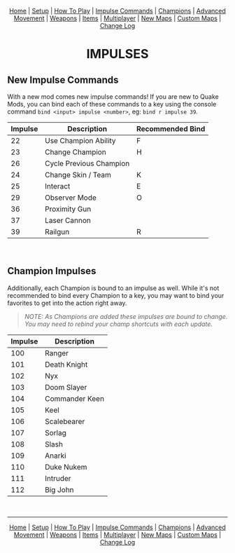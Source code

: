 
[<p align=center>]() [Home](home.md#pure-speed-pure-skill-pure-fps) | [Setup](setup.md) | [How To Play](howtoplay.md) | [Impulse Commands](impulse.md) | [Champions](champions.md) | [Advanced Movement](movement.md) | [Weapons](weapons.md) | [Items](items.md) | [Multiplayer](multiplayer.md) | [New Maps](maps.md) | [Custom Maps](custommaps.md) | [Change Log](changelog.md)


# <p align=center>IMPULSES</p>

## New Impulse Commands

With a new mod comes new impulse commands! If you are new to Quake Mods, you can bind each of these commands to a key using the console command `bind <input> impulse <number>`, eg: `bind r impulse 39`.<br>

| Impulse | Description | Recommended Bind |
| --- | --- | --- |
| 22 | Use Champion Ability | F |
| 23 | Change Champion | H |
| 26 | Cycle Previous Champion | |
| 24 | Change Skin / Team | K |
| 25 | Interact | E |
| 29 | Observer Mode | O |
| 36 | Proximity Gun |  |
| 37 | Laser Cannon |  |
| 39 | Railgun | R |
<br>

## Champion Impulses

Additionally, each Champion is bound to an impulse as well. While it's not recommended to bind every Champion to a key, you may want to bind your favorites to get into the action right away.<br>

> _NOTE: As Champions are added these impulses are bound to change. You may need to rebind your champ shortcuts with each update._

| Impulse | Description |
| --- | --- |
| 100 | Ranger |
| 101 | Death Knight |
| 102 | Nyx |
| 103 | Doom Slayer |
| 104 | Commander Keen |
| 105 | Keel |
| 106 | Scalebearer |
| 107 | Sorlag |
| 108 | Slash |
| 109 | Anarki |
| 110 | Duke Nukem |
| 111 | Intruder |
| 112 | Big John |
<br>

---


[<p align=center>]() [Home](home.md#pure-speed-pure-skill-pure-fps) | [Setup](setup.md) | [How To Play](howtoplay.md) | [Impulse Commands](impulse.md) | [Champions](champions.md) | [Advanced Movement](movement.md) | [Weapons](weapons.md) | [Items](items.md) | [Multiplayer](multiplayer.md) | [New Maps](maps.md) | [Custom Maps](custommaps.md) | [Change Log](changelog.md)

